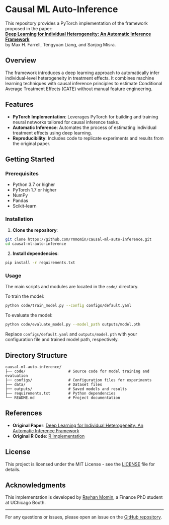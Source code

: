 
# Causal ML Auto-Inference

This repository provides a PyTorch implementation of the framework proposed in the paper:  
**[Deep Learning for Individual Heterogeneity: An Automatic Inference Framework](https://arxiv.org/abs/2006.07544)**  
by Max H. Farrell, Tengyuan Liang, and Sanjog Misra.

## Overview

The framework introduces a deep learning approach to automatically infer individual-level heterogeneity in treatment effects. It combines machine learning techniques with causal inference principles to estimate Conditional Average Treatment Effects (CATE) without manual feature engineering.

## Features

- **PyTorch Implementation**: Leverages PyTorch for building and training neural networks tailored for causal inference tasks.
- **Automatic Inference**: Automates the process of estimating individual treatment effects using deep learning.
- **Reproducibility**: Includes code to replicate experiments and results from the original paper.

## Getting Started

### Prerequisites

- Python 3.7 or higher
- PyTorch 1.7 or higher
- NumPy
- Pandas
- Scikit-learn

### Installation

1. **Clone the repository**:

```bash
git clone https://github.com/rmmomin/causal-ml-auto-inference.git
cd causal-ml-auto-inference
```

2. **Install dependencies**:

```bash
pip install -r requirements.txt
```

### Usage

The main scripts and modules are located in the `code/` directory.

To train the model:

```bash
python code/train_model.py --config configs/default.yaml
```

To evaluate the model:

```bash
python code/evaluate_model.py --model_path outputs/model.pth
```

Replace `configs/default.yaml` and `outputs/model.pth` with your configuration file and trained model path, respectively.

## Directory Structure

```
causal-ml-auto-inference/
├── code/                   # Source code for model training and evaluation
├── configs/                # Configuration files for experiments
├── data/                   # Dataset files
├── outputs/                # Saved models and results
├── requirements.txt        # Python dependencies
└── README.md               # Project documentation
```

## References

- **Original Paper**: [Deep Learning for Individual Heterogeneity: An Automatic Inference Framework](https://arxiv.org/abs/2006.07544)
- **Original R Code**: [R Implementation](https://github.com/ChicagoBoothML/DeepIV)

## License

This project is licensed under the MIT License - see the [LICENSE](LICENSE) file for details.

## Acknowledgments

This implementation is developed by [Rayhan Momin](https://github.com/rmmomin), a Finance PhD student at UChicago Booth.

---

For any questions or issues, please open an issue on the [GitHub repository](https://github.com/rmmomin/causal-ml-auto-inference/issues).
